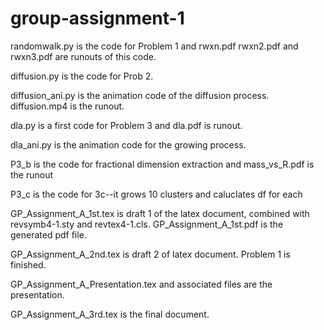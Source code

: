 # group-assignment-1

randomwalk.py  is the code for Problem 1 and rwxn.pdf rwxn2.pdf and rwxn3.pdf are runouts of this code.

diffusion.py is the code for Prob 2.

diffusion_ani.py is the animation code of the diffusion process. diffusion.mp4 is the runout.

dla.py is a first code for Problem 3 and dla.pdf is runout.

dla_ani.py is the animation code for the growing process. 

P3_b is the code for fractional dimension extraction and mass_vs_R.pdf is the runout

P3_c is the code for 3c--it grows 10 clusters and caluclates df for each

GP_Assignment_A_1st.tex is draft 1 of the latex document, combined with revsymb4-1.sty and revtex4-1.cls. GP_Assignment_A_1st.pdf is the generated pdf file.

GP_Assignment_A_2nd.tex is draft 2 of latex document. Problem 1 is finished.

GP_Assignment_A_Presentation.tex and associated files are the presentation.

GP_Assignment_A_3rd.tex is the final document.
